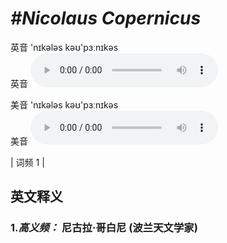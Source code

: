 # ***\#Nicolaus Copernicus*** 
英音 'nɪkələs kəʊ'pɜːnɪkəs  
英音
<audio src="./media/Nicolaus Copernicus-B.aac" controls="controls"></audio>

美音 'nɪkələs kəʊ'pɜːnɪkəs  
美音
<audio src="./media/Nicolaus Copernicus.aac" controls="controls"></audio>



| 词频 1 |  

英文释义
---
### 1.*高义频：* **尼古拉·哥白尼 (波兰天文学家)**  


